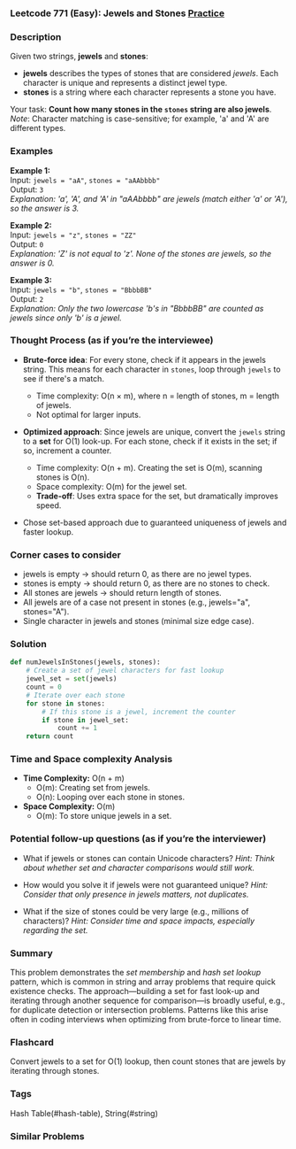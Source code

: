 ### Leetcode 771 (Easy): Jewels and Stones [Practice](https://leetcode.com/problems/jewels-and-stones)

### Description  
Given two strings, **jewels** and **stones**:
- **jewels** describes the types of stones that are considered *jewels*. Each character is unique and represents a distinct jewel type.
- **stones** is a string where each character represents a stone you have.

Your task: **Count how many stones in the `stones` string are also jewels**.  
*Note*: Character matching is case-sensitive; for example, 'a' and 'A' are different types.

### Examples  

**Example 1:**  
Input: `jewels = "aA"`, `stones = "aAAbbbb"`  
Output: `3`  
*Explanation: 'a', 'A', and 'A' in "aAAbbbb" are jewels (match either 'a' or 'A'), so the answer is 3.*

**Example 2:**  
Input: `jewels = "z"`, `stones = "ZZ"`  
Output: `0`  
*Explanation: 'Z' is not equal to 'z'. None of the stones are jewels, so the answer is 0.*

**Example 3:**  
Input: `jewels = "b"`, `stones = "BbbbBB"`  
Output: `2`  
*Explanation: Only the two lowercase 'b's in "BbbbBB" are counted as jewels since only 'b' is a jewel.*

### Thought Process (as if you’re the interviewee)  
- **Brute-force idea**: For every stone, check if it appears in the jewels string. This means for each character in `stones`, loop through `jewels` to see if there's a match.
  - Time complexity: O(n × m), where n = length of stones, m = length of jewels.
  - Not optimal for larger inputs.

- **Optimized approach**: Since jewels are unique, convert the `jewels` string to a **set** for O(1) look-up. For each stone, check if it exists in the set; if so, increment a counter.
  - Time complexity: O(n + m). Creating the set is O(m), scanning stones is O(n).
  - Space complexity: O(m) for the jewel set.
  - **Trade-off**: Uses extra space for the set, but dramatically improves speed.

- Chose set-based approach due to guaranteed uniqueness of jewels and faster lookup.

### Corner cases to consider  
- jewels is empty → should return 0, as there are no jewel types.
- stones is empty → should return 0, as there are no stones to check.
- All stones are jewels → should return length of stones.
- All jewels are of a case not present in stones (e.g., jewels="a", stones="A").
- Single character in jewels and stones (minimal size edge case).

### Solution

```python
def numJewelsInStones(jewels, stones):
    # Create a set of jewel characters for fast lookup
    jewel_set = set(jewels)
    count = 0
    # Iterate over each stone
    for stone in stones:
        # If this stone is a jewel, increment the counter
        if stone in jewel_set:
            count += 1
    return count
```

### Time and Space complexity Analysis  

- **Time Complexity:** O(n + m)
  - O(m): Creating set from jewels.
  - O(n): Looping over each stone in stones.
- **Space Complexity:** O(m)
  - O(m): To store unique jewels in a set.

### Potential follow-up questions (as if you’re the interviewer)  

- What if jewels or stones can contain Unicode characters?
  *Hint: Think about whether set and character comparisons would still work.*

- How would you solve it if jewels were not guaranteed unique?
  *Hint: Consider that only presence in jewels matters, not duplicates.*

- What if the size of stones could be very large (e.g., millions of characters)?
  *Hint: Consider time and space impacts, especially regarding the set.*

### Summary
This problem demonstrates the *set membership* and *hash set lookup* pattern, which is common in string and array problems that require quick existence checks. The approach—building a set for fast look-up and iterating through another sequence for comparison—is broadly useful, e.g., for duplicate detection or intersection problems. Patterns like this arise often in coding interviews when optimizing from brute-force to linear time.


### Flashcard
Convert jewels to a set for O(1) lookup, then count stones that are jewels by iterating through stones.

### Tags
Hash Table(#hash-table), String(#string)

### Similar Problems
